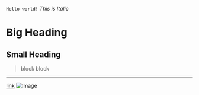 `Hello world!`
*This is Italic*
# Big Heading
## Small Heading
> block block
---
[link](https://www.google.com/)
![Image](https://upload.wikimedia.org/wikipedia/en/5/55/D.Va_Overwatch.png)
